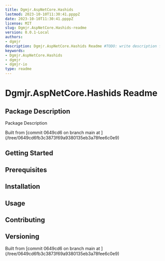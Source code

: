```yaml
---
title: Dgmjr.AspNetCore.Hashids
lastmod: 2023-10-10T11:30:41.ppppZ
date: 2023-10-10T11:30:41.ppppZ
license: MIT
slug: Dgmjr.AspNetCore.Hashids-readme
version: 0.0.1-Local
authors:
- dgmjr
description: Dgmjr.AspNetCore.Hashids Readme #TODO: write description for Dgmjr.AspNetCore.Hashids Readme
keywords:
- Dgmjr.AspNetCore.Hashids
- dgmjr
- dgmjr-io
type: readme
---
```

# Dgmjr.AspNetCore.Hashids Readme
<!-- TODO: Write the contents of the Dgmjr.AspNetCore.Hashids Readme file -->
## Package Description
Package Description
      
Built from [commit 0649cd6 on branch main at ]
(/tree/0649cd6fb3c3873f69a9380135eb3a78fee6c0e9)
## Getting Started
## Prerequisites
## Installation
## Usage
## Contributing
## Versioning
Built from [commit 0649cd6 on branch main at ]
(/tree/0649cd6fb3c3873f69a9380135eb3a78fee6c0e9)
